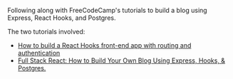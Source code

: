 Following along with FreeCodeCamp's tutorials to build a blog using Express, React Hooks, and Postgres.

The two tutorials involved:
- [How to build a React Hooks front-end app with routing and authentication](https://www.freecodecamp.org/news/build-a-react-hooks-front-end-app-with-routing-and-authentication)
- [Full Stack React: How to Build Your Own Blog Using Express, Hooks, & Postgres.](https://www.freecodecamp.org/news/fullstack-react-blog-app-with-express-and-psql/)